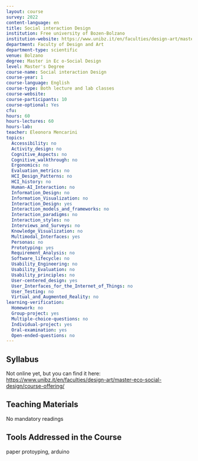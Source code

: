 ```yaml
---
layout: course
survey: 2022
content-language: en
title: Social interaction Design
institution: Free university of Bozen-Bolzano
institution-website: https://www.unibz.it/en/faculties/design-art/master-eco-social-design/ 
department: Faculty of Design and Art
department-type: scientific
venue: Bolzano
degree: Master in Ec o-Social Design
level: Master's Degree
course-name: Social interaction Design
course-year: 1
course-language: English
course-type: Both lecture and lab classes
course-website: 
course-participants: 10
course-optional: Yes
cfu: 
hours: 60
hours-lectures: 60
hours-lab: 
teacher: Eleonora Mencarini
topics: 
  Accessibility: no
  Activity_design: no
  Cognitive_Aspects: no
  Cognitive_walkthrough: no
  Ergonomics: no
  Evaluation_metrics: no
  HCI_Design_Patterns: no
  HCI_history: no
  Human-AI_Interaction: no
  Information_Design: no
  Information_Visualization: no
  Interaction_Design: yes
  Interaction_models_and_frameworks: no
  Interaction_paradigms: no
  Interaction_styles: no
  Interviews_and_Surveys: no
  Knowledge_Visualization: no
  Multimodal_Interfaces: yes
  Personas: no
  Prototyping: yes
  Requirement_Analysis: no
  Software_lifecycle: no
  Usability_Engineering: no
  Usability_Evaluation: no
  Usability_principles: no
  User-centered_design: yes
  User_Interfaces_for_the_Internet_of_Things: no
  User_Testing: no
  Virtual_and_Augmented_Reality: no
learning-verification: 
  Homework: no 
  Group-project: yes 
  Multiple-choice-questions: no 
  Individual-project: yes 
  Oral-examination: yes 
  Open-ended-questions: no 
---
```



## Syllabus 
Not online yet, but you can find it here: https://www.unibz.it/en/faculties/design-art/master-eco-social-design/course-offering/

## Teaching Materials 
No mandatory readings

## Tools Addressed in the Course 
paper protoyping, arduino
